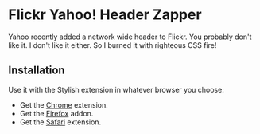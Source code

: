 # Flickr Yahoo! Header Zapper

Yahoo recently added a network wide header to Flickr. You probably don't like it. I don't like it either. So I burned it with righteous CSS fire!

## Installation

Use it with the Stylish extension in whatever browser you choose:

* Get the [Chrome](https://chrome.google.com/webstore/detail/stylish/fjnbnpbmkenffdnngjfgmeleoegfcffe) extension.
* Get the [Firefox](https://addons.mozilla.org/fr/firefox/addon/stylish/) addon.
* Get the [Safari](http://sobolev.us/stylish/) extension.
